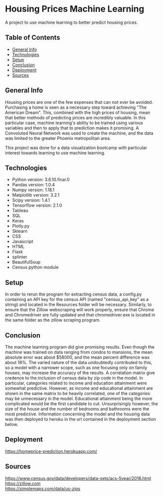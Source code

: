 # Housing Prices Machine Learning
A project to use machine learning to better predict housing prices.

## Table of Contents
* [General Info](#general-info)
* [Technologies](#technologies)
* [Setup](#setup)
* [Conclusion](#conclusion)
* [Deployment](#deployment)
* [Sources](#sources)

## General Info
Housing prices are one of the few expenses that can not ever be avoided. Purchasing a home is seen as a necessary step toward achieving "The American Dream". This, combined with the high prices of housing, mean that better methods of predicting prices are incredibly valuable. In this particular case, machine learning's ability to be trained using various variables and then to apply that to prediction makes it promising. A Convoluted Neural Network was used to create the machine, and the data was limited to the greater Phoenix metropolitan area.

This project was done for a data visualization bootcamp with particular interest towards learning to use machine learning.

## Technologies
* Python version: 3.6.10.final.0
* Pandas version: 1.0.4
* Numpy version: 1.18.1
* Matplotlib version: 3.2.1
* Scipy version: 1.4.1
* Tensorflow version: 2.1.0
* Tableau
* SQL
* Keras
* Plotly.py
* Sklearn
* CSS
* Javascript
* HTML
* Flask
* splinter
* BeautifulSoup
* Census python module

## Setup
In order to rerun the program for extracting census data, a config.py containing an API key for the census API (named "census_api_key" as a string) and located in 
the Resources folder will be necessary. Similarly, to ensure that the Zillow webscraping will work properly, ensure that Chrome and Chromedriver are fully updated and that chromedriver.exe is  located in the same folder as the zillow scraping program.

## Conclusion
The machine learning program did give promising results. Even though the machine was trained on data ranging from condos to mansions, the mean absolute error was about $58000, and the mean percent difference was about 18%. The varied nature of the data undoubtedly contributed to this, so a model with a narrower scope, such as one focusing only on family houses, may increase the accuracy of the results. A correlation matrix give credence to the inclusion of census data by zip code in the model. In particular, categories related to income and education attainment were somewhat predictive.  However, as income and educational attainment are shown in the same matrix to be heavily correlated, one of the categories may be unnecessary in the model. Educational attainment being the more complicated would be the first candidate to cut. Unsurprisingly however, the size of the house and the number of bedrooms and bathrooms were the most predictive. Information concerning the model and the housing data was then deployed to heroku in the url contained in the deployment section below.

## Deployment
https://homeprice-prediction.herokuapp.com/

## Sources
https://www.census.gov/data/developers/data-sets/acs-5year/2018.html  
https://zillow.com  
https://simplemaps.com/data/us-zips
